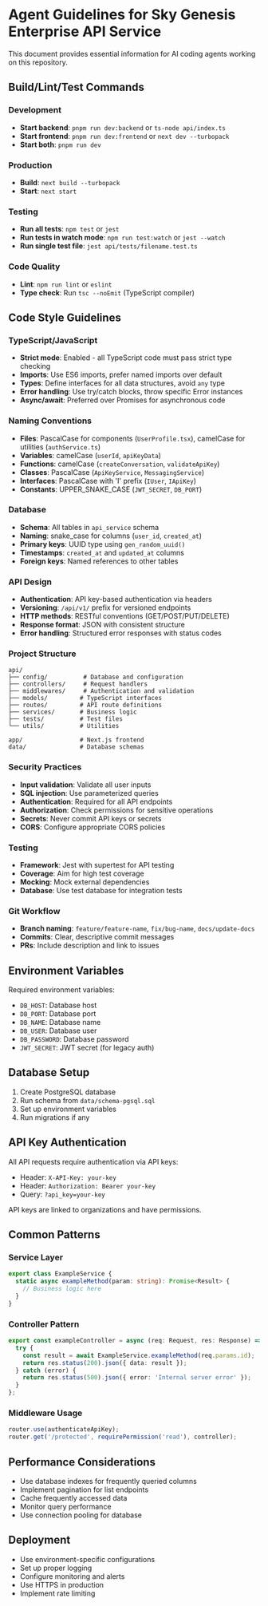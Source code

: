 # Agent Guidelines for Sky Genesis Enterprise API Service

This document provides essential information for AI coding agents working on this repository.

## Build/Lint/Test Commands

### Development
- **Start backend**: `pnpm run dev:backend` or `ts-node api/index.ts`
- **Start frontend**: `pnpm run dev:frontend` or `next dev --turbopack`
- **Start both**: `pnpm run dev`

### Production
- **Build**: `next build --turbopack`
- **Start**: `next start`

### Testing
- **Run all tests**: `npm test` or `jest`
- **Run tests in watch mode**: `npm run test:watch` or `jest --watch`
- **Run single test file**: `jest api/tests/filename.test.ts`

### Code Quality
- **Lint**: `npm run lint` or `eslint`
- **Type check**: Run `tsc --noEmit` (TypeScript compiler)

## Code Style Guidelines

### TypeScript/JavaScript
- **Strict mode**: Enabled - all TypeScript code must pass strict type checking
- **Imports**: Use ES6 imports, prefer named imports over default
- **Types**: Define interfaces for all data structures, avoid `any` type
- **Error handling**: Use try/catch blocks, throw specific Error instances
- **Async/await**: Preferred over Promises for asynchronous code

### Naming Conventions
- **Files**: PascalCase for components (`UserProfile.tsx`), camelCase for utilities (`authService.ts`)
- **Variables**: camelCase (`userId`, `apiKeyData`)
- **Functions**: camelCase (`createConversation`, `validateApiKey`)
- **Classes**: PascalCase (`ApiKeyService`, `MessagingService`)
- **Interfaces**: PascalCase with 'I' prefix (`IUser`, `IApiKey`)
- **Constants**: UPPER_SNAKE_CASE (`JWT_SECRET`, `DB_PORT`)

### Database
- **Schema**: All tables in `api_service` schema
- **Naming**: snake_case for columns (`user_id`, `created_at`)
- **Primary keys**: UUID type using `gen_random_uuid()`
- **Timestamps**: `created_at` and `updated_at` columns
- **Foreign keys**: Named references to other tables

### API Design
- **Authentication**: API key-based authentication via headers
- **Versioning**: `/api/v1/` prefix for versioned endpoints
- **HTTP methods**: RESTful conventions (GET/POST/PUT/DELETE)
- **Response format**: JSON with consistent structure
- **Error handling**: Structured error responses with status codes

### Project Structure
```
api/
├── config/          # Database and configuration
├── controllers/     # Request handlers
├── middlewares/     # Authentication and validation
├── models/         # TypeScript interfaces
├── routes/         # API route definitions
├── services/       # Business logic
├── tests/          # Test files
└── utils/          # Utilities

app/                # Next.js frontend
data/               # Database schemas
```

### Security Practices
- **Input validation**: Validate all user inputs
- **SQL injection**: Use parameterized queries
- **Authentication**: Required for all API endpoints
- **Authorization**: Check permissions for sensitive operations
- **Secrets**: Never commit API keys or secrets
- **CORS**: Configure appropriate CORS policies

### Testing
- **Framework**: Jest with supertest for API testing
- **Coverage**: Aim for high test coverage
- **Mocking**: Mock external dependencies
- **Database**: Use test database for integration tests

### Git Workflow
- **Branch naming**: `feature/feature-name`, `fix/bug-name`, `docs/update-docs`
- **Commits**: Clear, descriptive commit messages
- **PRs**: Include description and link to issues

## Environment Variables

Required environment variables:
- `DB_HOST`: Database host
- `DB_PORT`: Database port
- `DB_NAME`: Database name
- `DB_USER`: Database user
- `DB_PASSWORD`: Database password
- `JWT_SECRET`: JWT secret (for legacy auth)

## Database Setup

1. Create PostgreSQL database
2. Run schema from `data/schema-pgsql.sql`
3. Set up environment variables
4. Run migrations if any

## API Key Authentication

All API requests require authentication via API keys:
- Header: `X-API-Key: your-key`
- Header: `Authorization: Bearer your-key`
- Query: `?api_key=your-key`

API keys are linked to organizations and have permissions.

## Common Patterns

### Service Layer
```typescript
export class ExampleService {
  static async exampleMethod(param: string): Promise<Result> {
    // Business logic here
  }
}
```

### Controller Pattern
```typescript
export const exampleController = async (req: Request, res: Response) => {
  try {
    const result = await ExampleService.exampleMethod(req.params.id);
    return res.status(200).json({ data: result });
  } catch (error) {
    return res.status(500).json({ error: 'Internal server error' });
  }
};
```

### Middleware Usage
```typescript
router.use(authenticateApiKey);
router.get('/protected', requirePermission('read'), controller);
```

## Performance Considerations

- Use database indexes for frequently queried columns
- Implement pagination for list endpoints
- Cache frequently accessed data
- Monitor query performance
- Use connection pooling for database

## Deployment

- Use environment-specific configurations
- Set up proper logging
- Configure monitoring and alerts
- Use HTTPS in production
- Implement rate limiting